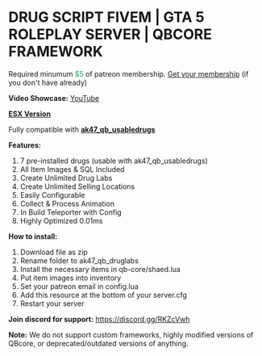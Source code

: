 <h1>DRUG SCRIPT FIVEM | GTA 5 ROLEPLAY SERVER | QBCORE FRAMEWORK</h1>
<p>Required minumum <span style="color: #339966;">$5</span> of patreon membership. <a href="https://patreon.com/menanak47" target="_blank">Get your membership</a> (if you don't have already)</p>
<p><strong>Video Showcase:</strong> <a href="https://youtu.be/uiQaDUQ7FBo">YouTube</a></p>
<p><strong><a href="https://github.com/MenanAk47/ak47_druglabs" target="_blank">ESX Version</a></strong></p>
<p>Fully compatible with <a href="https://youtu.be/zQJ--6U52Aw" target="_blank"><strong>ak47_qb_usabledrugs</strong></a></p>
<p><strong>Features: </strong></p>
<ol>
<li>7 pre-installed drugs (usable with ak47_qb_usabledrugs)</li>
<li>All Item Images &amp; SQL Included</li>
<li>Create Unlimited Drug Labs</li>
<li>Create Unlimited Selling Locations</li>
<li>Easily Configurable</li>
<li>Collect &amp; Process Animation</li>
<li>In Build Teleporter with Config</li>
<li>Highly Optimized 0.01ms</li>
</ol>
<p><strong>How to install:</strong></p>
<ol>
<li>Download file as zip</li>
<li>Rename folder to ak47_qb_druglabs</li>
<li>Install the necessary items in qb-core/shaed.lua</li>
<li>Put item images into inventory</li>
<li>Set your patreon email in config.lua</li>
<li>Add this resource at the bottom of your server.cfg</li>
<li>Restart your server</li>
</ol>
<p><strong>Join discord for support:</strong> <a href="https://discord.gg/RKZcVwh">https://discord.gg/RKZcVwh</a></p>
<p><strong>Note:</strong> We do not support custom frameworks, highly modified versions of QBcore, or deprecated/outdated versions of anything.</p>
